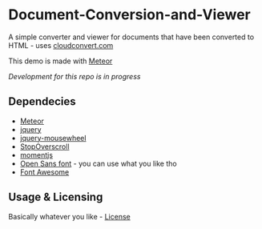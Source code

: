 # Document-Conversion-and-Viewer
A simple converter and viewer for documents that have been converted to HTML - uses [cloudconvert.com](https://cloudconvert.com)

This demo is made with [Meteor](https://www.meteor.com/)

*Development for this repo is in progress*

## Dependecies

* [Meteor](https://www.meteor.com/)
* [jquery](https://atmospherejs.com/meteor/jquery)
* [jquery-mousewheel](https://github.com/jquery/jquery-mousewheel)
* [StopOverscroll](https://github.com/sum-kcid/StopOverscroll)
* [momentjs](https://atmospherejs.com/momentjs/moment)
* [Open Sans font](https://www.google.com/fonts/specimen/Open+Sans) - you can use what you like tho
* [Font Awesome](fortawesome.github.io/Font-Awesome/)


## Usage & Licensing

Basically whatever you like - [License](https://github.com/Notebulb/Document-Converter-and-Viewer/blob/master/LICENSE)
